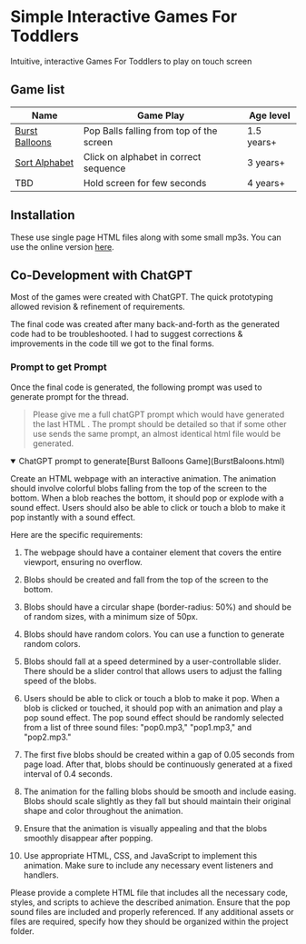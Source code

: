# Simple Interactive Games For Toddlers

Intuitive, interactive Games For Toddlers to play on touch screen

## Game list
| Name | Game Play | Age level |
|-------|----------|------------|
|[Burst Balloons](https://arun-ks.github.io/ToddlerGames/BurstBaloons.html) | Pop Balls falling from top of the screen | 1.5 years+ | 
|[Sort Alphabet](https://arun-ks.github.io/ToddlerGames/SortAlphabets.html) | Click on alphabet in correct sequence  | 3 years+ |
|TBD | Hold screen for few seconds  | 4 years+ |


## Installation
These use single page HTML files along with some small mp3s. You can use the online version [here](https://arun-ks.github.io/ToddlerGames/).

## Co-Development with ChatGPT
Most of the games were created with ChatGPT. The quick prototyping allowed revision & refinement of requirements.

The final code was created after many back-and-forth as the generated code had to be troubleshooted. I had to suggest corrections & improvements in the code till we got to the final forms.

### Prompt to get Prompt
Once the final code is generated, the following prompt was used to generate prompt for the thread.

> Please give me a full chatGPT prompt which would have generated the last HTML .
> The prompt should be detailed so that if some other use sends the same prompt, an almost identical html file would be generated.

<details open>
<summary>ChatGPT prompt to generate[Burst Balloons Game](BurstBaloons.html)  </summary>

Create an HTML webpage with an interactive animation. The animation should involve colorful blobs falling from the top of the screen to the bottom. When a blob reaches the bottom, it should pop or explode with a sound effect. Users should also be able to click or touch a blob to make it pop instantly with a sound effect.

Here are the specific requirements:

1. The webpage should have a container element that covers the entire viewport, ensuring no overflow.

2. Blobs should be created and fall from the top of the screen to the bottom.

3. Blobs should have a circular shape (border-radius: 50%) and should be of random sizes, with a minimum size of 50px.

4. Blobs should have random colors. You can use a function to generate random colors.

5. Blobs should fall at a speed determined by a user-controllable slider. There should be a slider control that allows users to adjust the falling speed of the blobs.

6. Users should be able to click or touch a blob to make it pop. When a blob is clicked or touched, it should pop with an animation and play a pop sound effect. The pop sound effect should be randomly selected from a list of three sound files: "pop0.mp3," "pop1.mp3," and "pop2.mp3."

7. The first five blobs should be created within a gap of 0.05 seconds from page load. After that, blobs should be continuously generated at a fixed interval of 0.4 seconds.

8. The animation for the falling blobs should be smooth and include easing. Blobs should scale slightly as they fall but should maintain their original shape and color throughout the animation.

9. Ensure that the animation is visually appealing and that the blobs smoothly disappear after popping.

10. Use appropriate HTML, CSS, and JavaScript to implement this animation. Make sure to include any necessary event listeners and handlers.

Please provide a complete HTML file that includes all the necessary code, styles, and scripts to achieve the described animation. Ensure that the pop sound files are included and properly referenced. If any additional assets or files are required, specify how they should be organized within the project folder.

</details>
